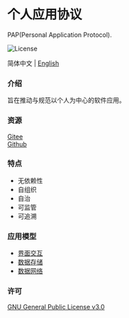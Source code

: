 # 个人应用协议

PAP(Personal Application Protocol).

![License](https://img.shields.io/badge/license-GPL%20v3-blue)

简体中文 | [English](./README.md)

### 介绍

旨在推动与规范以个人为中心的软件应用。

### 资源

[Gitee](https://gitee.com/dfz/PAP)  
[Github](https://github.com/xxyjskx1987/PAP)

### 特点

- 无依赖性  
- 自组织  
- 自治  
- 可监管  
- 可追溯

### 应用模型

- [界面交互](./interface_interaction/README_zh.md)  
- [数据存储](./data_storage/README_zh.md)  
- [数据网络](./data_network/README_zh.md)

### 许可

[GNU General Public License v3.0](./LICENSE)
